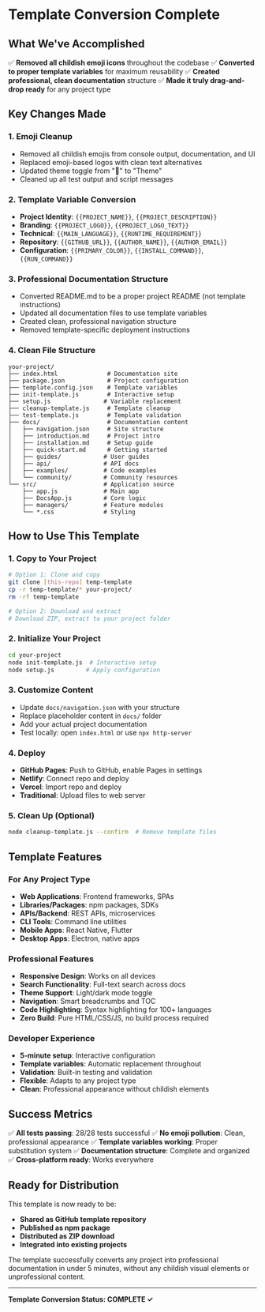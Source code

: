 # Template Conversion Complete

## What We've Accomplished

✅ **Removed all childish emoji icons** throughout the codebase
✅ **Converted to proper template variables** for maximum reusability
✅ **Created professional, clean documentation** structure
✅ **Made it truly drag-and-drop ready** for any project type

## Key Changes Made

### 1. Emoji Cleanup
- Removed all childish emojis from console output, documentation, and UI
- Replaced emoji-based logos with clean text alternatives
- Updated theme toggle from "🌙" to "Theme"
- Cleaned up all test output and script messages

### 2. Template Variable Conversion
- **Project Identity**: `{{PROJECT_NAME}}`, `{{PROJECT_DESCRIPTION}}`
- **Branding**: `{{PROJECT_LOGO}}`, `{{PROJECT_LOGO_TEXT}}`
- **Technical**: `{{MAIN_LANGUAGE}}`, `{{RUNTIME_REQUIREMENT}}`
- **Repository**: `{{GITHUB_URL}}`, `{{AUTHOR_NAME}}`, `{{AUTHOR_EMAIL}}`
- **Configuration**: `{{PRIMARY_COLOR}}`, `{{INSTALL_COMMAND}}`, `{{RUN_COMMAND}}`

### 3. Professional Documentation Structure
- Converted README.md to be a proper project README (not template instructions)
- Updated all documentation files to use template variables
- Created clean, professional navigation structure
- Removed template-specific deployment instructions

### 4. Clean File Structure
```
your-project/
├── index.html              # Documentation site
├── package.json            # Project configuration
├── template.config.json    # Template variables
├── init-template.js        # Interactive setup
├── setup.js               # Variable replacement
├── cleanup-template.js     # Template cleanup
├── test-template.js        # Template validation
├── docs/                   # Documentation content
│   ├── navigation.json     # Site structure
│   ├── introduction.md     # Project intro
│   ├── installation.md     # Setup guide
│   ├── quick-start.md      # Getting started
│   ├── guides/            # User guides
│   ├── api/               # API docs
│   ├── examples/          # Code examples
│   └── community/         # Community resources
└── src/                   # Application source
    ├── app.js             # Main app
    ├── DocsApp.js         # Core logic
    ├── managers/          # Feature modules
    └── *.css              # Styling
```

## How to Use This Template

### 1. Copy to Your Project
```bash
# Option 1: Clone and copy
git clone [this-repo] temp-template
cp -r temp-template/* your-project/
rm -rf temp-template

# Option 2: Download and extract
# Download ZIP, extract to your project folder
```

### 2. Initialize Your Project
```bash
cd your-project
node init-template.js  # Interactive setup
node setup.js         # Apply configuration
```

### 3. Customize Content
- Update `docs/navigation.json` with your structure
- Replace placeholder content in `docs/` folder
- Add your actual project documentation
- Test locally: open `index.html` or use `npx http-server`

### 4. Deploy
- **GitHub Pages**: Push to GitHub, enable Pages in settings
- **Netlify**: Connect repo and deploy
- **Vercel**: Import repo and deploy
- **Traditional**: Upload files to web server

### 5. Clean Up (Optional)
```bash
node cleanup-template.js --confirm  # Remove template files
```

## Template Features

### For Any Project Type
- **Web Applications**: Frontend frameworks, SPAs
- **Libraries/Packages**: npm packages, SDKs
- **APIs/Backend**: REST APIs, microservices
- **CLI Tools**: Command line utilities
- **Mobile Apps**: React Native, Flutter
- **Desktop Apps**: Electron, native apps

### Professional Features
- **Responsive Design**: Works on all devices
- **Search Functionality**: Full-text search across docs
- **Theme Support**: Light/dark mode toggle
- **Navigation**: Smart breadcrumbs and TOC
- **Code Highlighting**: Syntax highlighting for 100+ languages
- **Zero Build**: Pure HTML/CSS/JS, no build process required

### Developer Experience
- **5-minute setup**: Interactive configuration
- **Template variables**: Automatic replacement throughout
- **Validation**: Built-in testing and validation
- **Flexible**: Adapts to any project type
- **Clean**: Professional appearance without childish elements

## Success Metrics

✅ **All tests passing**: 28/28 tests successful
✅ **No emoji pollution**: Clean, professional appearance
✅ **Template variables working**: Proper substitution system
✅ **Documentation structure**: Complete and organized
✅ **Cross-platform ready**: Works everywhere

## Ready for Distribution

This template is now ready to be:
- **Shared as GitHub template repository**
- **Published as npm package**
- **Distributed as ZIP download**
- **Integrated into existing projects**

The template successfully converts any project into professional documentation in under 5 minutes, without any childish visual elements or unprofessional content.

---

**Template Conversion Status: COMPLETE ✓**
